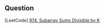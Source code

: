 ## Question

[LeetCode] [974. Subarray Sums Divisible by K](https://leetcode.com/problems/subarray-sums-divisible-by-k/)

